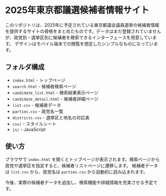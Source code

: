 # 2025年東京都議選候補者情報サイト

このリポジトリは、2025年に予定されている東京都議会議員選挙の候補者情報を提供するサイトの骨格をまとめたものです。データはまだ登録されていませんが、政党別・選挙区別に候補者を検索できるインターフェースを用意しています。
デザインはモバイル端末での閲覧を想定したシンプルなものになっています。

## フォルダ構成
- `index.html` - トップページ
- `search.html` - 候補者検索ページ
- `candidate_list.html` - 検索結果表示ページ
- `candidate_detail.html` - 候補者詳細ページ
- `list.csv` - 候補者データ
- `parties.csv` - 政党名一覧
- `districts.csv` - 選挙区と地名の対応表
- `css/` - スタイルシート
- `js/` - JavaScript

## 使い方
ブラウザで `index.html` を開くとトップページが表示されます。検索ページから政党や選挙区を指定すると、候補者リストページに遷移します。
候補者データは `list.csv` から、政党名は `parties.csv` から自動的に読み込まれます。

今後、実際の候補者データを追加し、検索機能や詳細情報を充実させる予定です。
